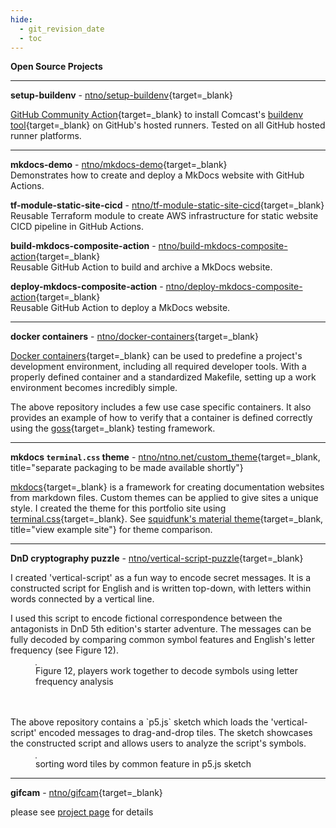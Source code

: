 ```yaml
---
hide:
  - git_revision_date
  - toc
---
```


**Open Source Projects**

<hr>

**setup-buildenv** - [ntno/setup-buildenv](https://github.com/ntno/setup-buildenv){target=_blank}  

[GitHub Community Action](https://github.com/marketplace/actions/setup-buildenv){target=_blank} to install Comcast's [buildenv tool](https://github.com/Comcast/Buildenv-Tool){target=_blank} on GitHub's hosted runners.  Tested on all GitHub hosted runner platforms.
<hr>

**mkdocs-demo** - [ntno/mkdocs-demo](https://github.com/ntno/mkdocs-demo){target=_blank}  
Demonstrates how to create and deploy a MkDocs website with GitHub Actions.  

**tf-module-static-site-cicd** - [ntno/tf-module-static-site-cicd](https://github.com/ntno/tf-module-static-site-cicd){target=_blank}  
Reusable Terraform module to create AWS infrastructure for static website CICD pipeline in GitHub Actions.   

**build-mkdocs-composite-action** - [ntno/build-mkdocs-composite-action](https://github.com/ntno/build-mkdocs-composite-action){target=_blank}  
Reusable GitHub Action to build and archive a MkDocs website.  

**deploy-mkdocs-composite-action** - [ntno/deploy-mkdocs-composite-action](https://github.com/ntno/deploy-mkdocs-composite-action){target=_blank}  
Reusable GitHub Action to deploy a MkDocs website.  

<hr> 

**docker containers** - [ntno/docker-containers](https://github.com/ntno/docker-containers){target=_blank}  

[Docker containers](https://docs.docker.com/get-started/overview/){target=_blank} can be used to predefine a project's development environment, including all required developer tools.  With a properly defined container and a standardized Makefile, setting up a work environment becomes incredibly simple.  

The above repository includes a few use case specific containers.  It also provides an example of how to verify that a container is defined correctly using the [goss](https://github.com/aelsabbahy/goss){target=_blank} testing framework.  
<hr>

**mkdocs `terminal.css` theme** - [ntno/ntno.net/custom_theme](https://github.com/ntno/ntno.net/tree/main/custom_theme){target=_blank, title="separate packaging to be made available shortly"}  

[mkdocs](https://www.mkdocs.org/){target=_blank} is a framework for creating documentation websites from markdown files.  Custom themes can be applied to give sites a unique style.  I created the theme for this portfolio site using [terminal.css](https://github.com/Gioni06/terminal.css){target=_blank}.  See [squidfunk's material theme](https://squidfunk.github.io/mkdocs-material/getting-started/){target=_blank, title="view example site"} for theme comparison.
<hr>

**DnD cryptography puzzle** - [ntno/vertical-script-puzzle](https://github.com/ntno/vertical-script-puzzle){target=_blank}  

I created 'vertical-script' as a fun way to encode secret messages.  It is a constructed script for English and is written top-down, with letters within words connected by a vertical line.  

I used this script to encode fictional correspondence between the antagonists in DnD 5th edition's starter adventure.  The messages can be fully decoded by comparing common symbol features and English's letter frequency (see Figure 12).  
  
<section>
  <figure>
    <a target="_blank" href="/img/software/original-puzzle-in-progress.png">
    <img style="border: 1px solid #888888;"
      src="/img/software/original-puzzle-in-progress.png"
      alt=""
      title="original puzzle activity"
    />
    </a>
    <figcaption>Figure 12, players work together to decode symbols using letter frequency analysis</figcaption>
  </figure>
</section>
<br>
<br>
The above repository contains a `p5.js` sketch which loads the 'vertical-script' encoded messages to drag-and-drop tiles.  The sketch showcases the constructed script and allows users to analyze the script's symbols.
<section>
  <figure>
    <a target="_blank" href="/img/software/vertical_script_puzzle.gif">
    <img style="border: 1px solid #888888;"
      src="/img/software/vertical_script_puzzle.gif"
      alt=""
      title="script tiles in p5.js sketch"
    />
    </a>
    <figcaption>sorting word tiles by common feature in p5.js sketch</figcaption>
  </figure>
</section>
<hr>

**gifcam** - [ntno/gifcam](https://github.com/ntno/gifcam){target=_blank}  

please see [project page](/electronics/gifcam) for details  
